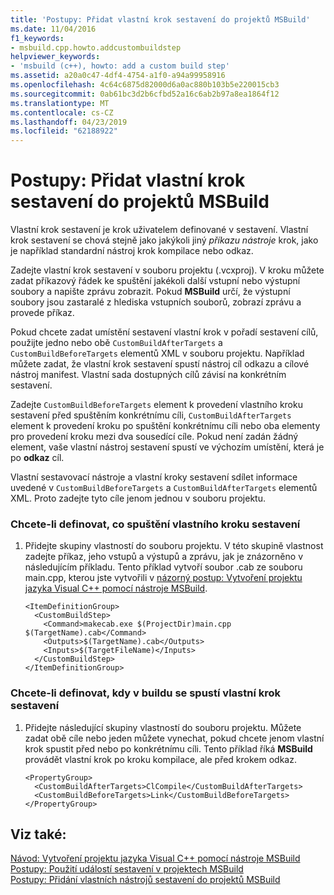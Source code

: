 ```yaml
---
title: 'Postupy: Přidat vlastní krok sestavení do projektů MSBuild'
ms.date: 11/04/2016
f1_keywords:
- msbuild.cpp.howto.addcustombuildstep
helpviewer_keywords:
- 'msbuild (c++), howto: add a custom build step'
ms.assetid: a20a0c47-4df4-4754-a1f0-a94a99958916
ms.openlocfilehash: 4c64c6875d82000d6a0ac880b103b5e220015cb3
ms.sourcegitcommit: 0ab61bc3d2b6cfbd52a16c6ab2b97a8ea1864f12
ms.translationtype: MT
ms.contentlocale: cs-CZ
ms.lasthandoff: 04/23/2019
ms.locfileid: "62188922"
---
```

# <a name="how-to-add-a-custom-build-step-to-msbuild-projects"></a>Postupy: Přidat vlastní krok sestavení do projektů MSBuild

Vlastní krok sestavení je krok uživatelem definované v sestavení. Vlastní krok sestavení se chová stejně jako jakýkoli jiný *příkazu nástroje* krok, jako je například standardní nástroj krok kompilace nebo odkaz.

Zadejte vlastní krok sestavení v souboru projektu (.vcxproj). V kroku můžete zadat příkazový řádek ke spuštění jakékoli další vstupní nebo výstupní soubory a napište zprávu zobrazit. Pokud **MSBuild** určí, že výstupní soubory jsou zastaralé z hlediska vstupních souborů, zobrazí zprávu a provede příkaz.

Pokud chcete zadat umístění sestavení vlastní krok v pořadí sestavení cílů, použijte jedno nebo obě `CustomBuildAfterTargets` a `CustomBuildBeforeTargets` elementů XML v souboru projektu. Například můžete zadat, že vlastní krok sestavení spustí nástroj cíl odkazu a cílové nástroj manifest. Vlastní sada dostupných cílů závisí na konkrétním sestavení.

Zadejte `CustomBuildBeforeTargets` element k provedení vlastního kroku sestavení před spuštěním konkrétnímu cíli, `CustomBuildAfterTargets` element k provedení kroku po spuštění konkrétnímu cíli nebo oba elementy pro provedení kroku mezi dva sousedící cíle. Pokud není zadán žádný element, vaše vlastní nástroj sestavení spustí ve výchozím umístění, která je po **odkaz** cíl.

Vlastní sestavovací nástroje a vlastní kroky sestavení sdílet informace uvedené v `CustomBuildBeforeTargets` a `CustomBuildAfterTargets` elementů XML. Proto zadejte tyto cíle jenom jednou v souboru projektu.

### <a name="to-define-what-is-executed-by-the-custom-build-step"></a>Chcete-li definovat, co spuštění vlastního kroku sestavení

1. Přidejte skupiny vlastností do souboru projektu. V této skupině vlastnost zadejte příkaz, jeho vstupů a výstupů a zprávu, jak je znázorněno v následujícím příkladu. Tento příklad vytvoří soubor .cab ze souboru main.cpp, kterou jste vytvořili v [názorný postup: Vytvoření projektu jazyka Visual C++ pomocí nástroje MSBuild](walkthrough-using-msbuild-to-create-a-visual-cpp-project.md).

    ```
    <ItemDefinitionGroup>
      <CustomBuildStep>
        <Command>makecab.exe $(ProjectDir)main.cpp $(TargetName).cab</Command>
        <Outputs>$(TargetName).cab</Outputs>
        <Inputs>$(TargetFileName)</Inputs>
      </CustomBuildStep>
    </ItemDefinitionGroup>
    ```

### <a name="to-define-where-in-the-build-the-custom-build-step-will-execute"></a>Chcete-li definovat, kdy v buildu se spustí vlastní krok sestavení

1. Přidejte následující skupiny vlastností do souboru projektu. Můžete zadat obě cíle nebo jeden můžete vynechat, pokud chcete jenom vlastní krok spustit před nebo po konkrétnímu cíli. Tento příklad říká **MSBuild** provádět vlastní krok po kroku kompilace, ale před krokem odkaz.

    ```
    <PropertyGroup>
      <CustomBuildAfterTargets>ClCompile</CustomBuildAfterTargets>
      <CustomBuildBeforeTargets>Link</CustomBuildBeforeTargets>
    </PropertyGroup>
    ```

## <a name="see-also"></a>Viz také:

[Návod: Vytvoření projektu jazyka Visual C++ pomocí nástroje MSBuild](walkthrough-using-msbuild-to-create-a-visual-cpp-project.md)<br/>
[Postupy: Použití událostí sestavení v projektech MSBuild](how-to-use-build-events-in-msbuild-projects.md)<br/>
[Postupy: Přidání vlastních nástrojů sestavení do projektů MSBuild](how-to-add-custom-build-tools-to-msbuild-projects.md)
